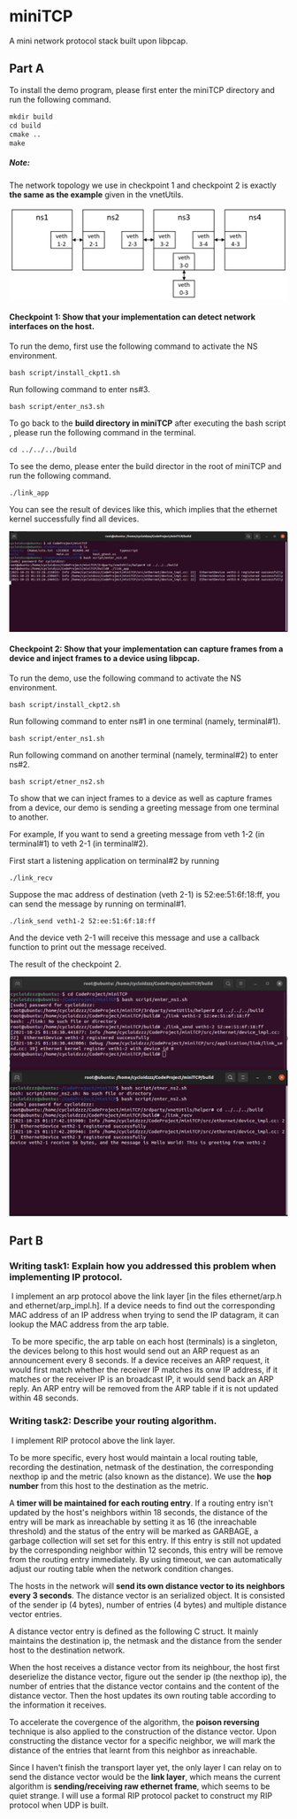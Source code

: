 # miniTCP
A mini network protocol stack built upon libpcap.



## Part A

To install the demo program, please first enter the miniTCP directory and run the following command.

```shell
mkdir build
cd build
cmake ..
make
```

##### Note:

The network topology we use in checkpoint 1 and checkpoint 2 is exactly **the same as the example** given in the vnetUtils.

![topology](./demo/topology.png)



#### Checkpoint 1:  Show that your implementation can detect network interfaces on the host.

To run the demo, first use the following command to activate the NS environment.

```shell
bash script/install_ckpt1.sh
```

Run following command to enter ns#3.

```shell
bash script/enter_ns3.sh
```



To go back to the **build directory in miniTCP** after executing the bash script , please run the following command in the terminal.

```
cd ../../../build
```

To see the demo, please enter the build director in the root of miniTCP and run the following command.

```shell
./link_app
```



You can see the result of devices like this, which implies that the ethernet kernel successfully find all devices.

![checkpoint1](./demo/checkpoint1.jpg)



#### Checkpoint 2:  Show that your implementation can capture frames from a device and inject frames to a device using libpcap.

To run the demo, use the following command to activate the NS environment.

```shell
bash script/install_ckpt2.sh
```

Run following command to enter ns#1 in one terminal (namely, terminal#1).

```shell
bash script/enter_ns1.sh
```

Run following command on another terminal (namely, terminal#2) to enter ns#2.

```shell
bash script/etner_ns2.sh
```



To show that we can inject frames to a device as well as capture frames from a device, our demo is sending a greeting message from one terminal to another.



For example,  If you want to send a greeting message from veth 1-2 (in terminal#1) to veth 2-1 (in terminal#2).  



First start a listening application on terminal#2 by running

```shell
./link_recv
```



Suppose the mac address of destination (veth 2-1) is 52:ee:51:6f:18:ff, you can send the message by running on terminal#1.

```shell
./link_send veth1-2 52:ee:51:6f:18:ff
```



And the device veth 2-1 will receive this message and use a callback function to print out the message received.

The result of the checkpoint 2.

![checkpoint2](./demo/checkpoint2.jpg)






## Part B

### Writing task1: Explain how you addressed this problem when implementing IP protocol.

​	I implement an arp protocol above the link layer [in the files ethernet/arp.h and ethernet/arp_impl.h]. If a device needs to find out the corresponding MAC address of an IP address when trying to send the IP datagram,  it can lookup the MAC address from the arp table.

​	To be more specific, the arp table on each host (terminals) is a singleton, the devices belong to this host would send out an ARP request as an announcement every 8 seconds. If a device receives an ARP request, it would first match whether the receiver IP matches its onw IP address, if it matches or the receiver IP is an broadcast IP, it would send back an ARP reply. An ARP entry will be removed from the ARP table if it is not updated within 48 seconds. 



### Writing task2: Describe your routing algorithm.

​	I implement RIP protocol above the link layer.

   To be more specific, every host would maintain a local routing table, recording the destination, netmask of the destination, the corresponding nexthop ip and the metric (also known as the distance). We use the **hop number** from this host to the destination as the metric.

   A **timer will be maintained for each routing entry**. If a routing entry isn't updated by the host's neighbors within 18 seconds, the distance of the entry will be mark as inreachable  by setting it as 16 (the inreachable threshold) and the status of the entry will be marked as GARBAGE, a garbage collection will set set for this entry. If this entry is still not updated by the corresponding neighbor    within 12 seconds, this entry will be remove from the routing entry immediately. By using timeout, we can automatically adjust our routing table when the network condition changes.

  The hosts in the network will **send its own distance vector to its neighbors every 3 seconds**. The distance vector is an serialized object. It is consisted of the sender ip (4 bytes), number of entries (4 bytes) and multiple distance vector entries.

  A distance vector entry is defined as the following C struct. It mainly maintains the destination ip, the netmask and the distance from the sender host to the destination network.

  When the host receives a distance vector from its neighbour, the host first deserielize the distance vector, figure out the sender ip (the nexthop ip), the number of entries that the distance vector contains and the content of the distance vector. Then the host updates its own routing table according to the information it receives.

  To accelerate the covergence of the algorithm, the **poison reversing** technique is also applied to the construction of the distance vector. Upon constructing the distance vector for a specific neighbor, we will mark the distance of the entries that learnt from this neighbor as inreachable.

  Since I haven't finish the transport layer yet, the only layer I can relay on to send the distance vector would be the **link layer**, which means the current algorithm is **sending/receiving raw ethernet frame**, which seems to be quiet strange. I will use a formal RIP protocol packet to construct my RIP protocol when UDP is built. 